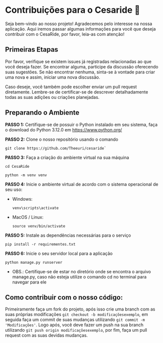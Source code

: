 # Contribuições para o Cesaride 🚗
Seja bem-vindo ao nosso projeto! Agradecemos pelo interesse na nossa aplicação. Aqui iremos passar algumas informações para você que deseja contribuir com o CesaRide, por favor, leia-as com atenção!

## Primeiras Etapas
Por favor, verifique se existem issues já registradas relacionadas ao que você deseja fazer. Se encontrar alguma, participe da discussão oferecendo suas sugestões. Se não encontrar nenhuma, sinta-se à vontade para criar uma nova e assim, iniciar uma nova discussão.

Caso deseje, você também pode escolher enviar um pull request diretamente. Lembre-se de certificar-se de descrever detalhadamente todas as suas adições ou criações planejadas.

## Preparando o Ambiente
**PASSO 1:** Certifique-se de possuir o Python instalado em seu sistema, faça o download do Python 3.12.0 em https://www.python.org/

**PASSO 2:** Clone o nosso repositório usando o comando
```
git clone https://github.com/Theeuri/cesaride`
```

**PASSO 3:** Faça a criação do ambiente virtual na sua máquina

```
cd CesaRide
```

```
python -m venv venv
```

**PASSO 4:** Inicie o ambiente virtual de acordo com o sistema operacional de seu uso:
- Windows:
  ```
  venv\scripts\activate
  ```
- MacOS / Linux:
  ```
  source venv/bin/activate
  ```

**PASSO 5:** Instale as dependências necessárias para o serviço
```
pip install -r requirementes.txt
```

**PASSO 6:** Inicie o seu servidor local para a aplicação
```
python manage.py runserver
```
- OBS.: Certifique-se de estar no diretório onde se encontra o arquivo manage.py, caso não esteja utilize o comando cd no terminal para navegar para ele


## Como contribuir com o nosso código:

Primeiramente faça um fork do projeto, após isso crie uma branch com as suas próprias modificações `git checkout -b modificaçõesexemplo`, em seguida faça um commit de suas mudanças utilizando `git commit -m 'Modificações'`. Logo após, você deve fazer um push na sua branch utilizando  `git push origin modificaçõesexemplo`, por fim, faça um pull request com as suas devidas mudanças.
